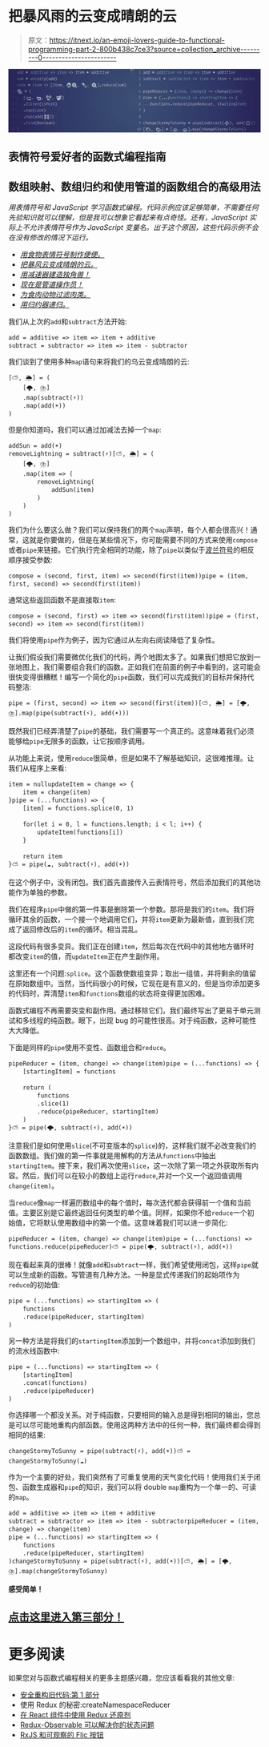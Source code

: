 # 把暴风雨的云变成晴朗的云

> 原文：<https://itnext.io/an-emoji-lovers-guide-to-functional-programming-part-2-800b438c7ce3?source=collection_archive---------0----------------------->

![](img/340a0bbf86d5ec4926929328322c8f60.png)

## 表情符号爱好者的函数式编程指南

## 数组映射、数组归约和使用管道的函数组合的高级用法

*用表情符号和 JavaScript 学习函数式编程。代码示例应该足够简单，不需要任何先验知识就可以理解，但是我可以想象它看起来有点奇怪。还有，JavaScript 实际上不允许表情符号作为 JavaScript 变量名。出于这个原因，这些代码示例不会在没有修改的情况下运行。*

*   [*用食物表情符号制作便便。*](https://medium.com/@Sawtaytoes/an-emoji-lovers-guide-to-functional-programming-part-1-241d8d4c9223)
*   [*把暴风云变成晴朗的云。*](https://medium.com/@Sawtaytoes/an-emoji-lovers-guide-to-functional-programming-part-2-800b438c7ce3)
*   [*用减速器建造独角兽！*](https://medium.com/@Sawtaytoes/an-emoji-lovers-guide-to-functional-programming-part-3-ef78e3156e)
*   [*现在是管道操作员！*](https://medium.com/@Sawtaytoes/an-emoji-lovers-guide-to-functional-programming-part-4-735c17ca4113)
*   [*为食肉动物过滤肉类。*](https://medium.com/@Sawtaytoes/an-emoji-lovers-guide-to-functional-programming-part-5-a6bc3324a839)
*   [*用归约器递归。*](https://medium.com/@Sawtaytoes/an-emoji-lovers-guide-to-functional-programming-part-6-5c1d441d36af)

我们从上次的`add`和`subtract`方法开始:

```
add = additive => item => item + additive
subtract = subtractor => item => item - subtractor
```

我们谈到了使用多种`map`语句来将我们的乌云变成晴朗的云:

```
[⛅, 🌦️] = (
    [🌩️, ⛈️️]
    .map(subtract(⚡))
    .map(add(☀️))
)
```

但是你知道吗，我们可以通过加减法去掉一个`map`:

```
addSun = add(☀️)
removeLightning = subtract(⚡)[⛅, 🌦️] = (
    [🌩️, ⛈️️]
    .map(item => (
        removeLightning(
            addSun(item)
        )
    )
)
```

我们为什么要这么做？我们可以保持我们的两个`map`声明，每个人都会很高兴！通常，这就是你要做的，但是在某些情况下，你可能需要不同的方式来使用`compose`或者`pipe`来链接。它们执行完全相同的功能，除了`pipe`以类似于[波兰符号](https://en.wikipedia.org/wiki/Polish_notation)的相反顺序接受参数:

```
compose = (second, first, item) => second(first(item))pipe = (item, first, second) => second(first(item))
```

通常这些返回函数不是直接取`item`:

```
compose = (second, first) => item => second(first(item))pipe = (first, second) => item => second(first(item))
```

我们将使用`pipe`作为例子，因为它通过从左向右阅读降低了复杂性。

让我们假设我们需要微优化我们的代码，两个地图太多了。如果我们想把它放到一张地图上，我们需要组合我们的函数。正如我们在前面的例子中看到的，这可能会很快变得很糟糕！编写一个简化的`pipe`函数，我们可以完成我们的目标并保持代码整洁:

```
pipe = (first, second) => item => second(first(item))[⛅, 🌦️] = [🌩️, ⛈️️].map(pipe(subtract(⚡), add(☀️)))
```

既然我们已经弄清楚了`pipe`的基础，我们需要写一个真正的。这意味着我们必须能够给`pipe`无限多的函数，让它按顺序调用。

从功能上来说，使用`reduce`很简单，但是如果不了解基础知识，这很难推理。让我们从程序上来看:

```
item = nullupdateItem = change => {
    item = change(item)
}pipe = (...functions) => {
    [item] = functions.splice(0, 1)

    for(let i = 0, l = functions.length; i < l; i++) {
        updateItem(functions[i])
    }

    return item
}⛅ = pipe(☁️, subtract(⚡), add(☀️))
```

在这个例子中，没有闭包。我们首先直接传入云表情符号，然后添加我们的其他功能作为单独的参数。

我们在程序`pipe`中做的第一件事是删除第一个参数。那将是我们的`item`。我们将循环其余的函数，一个接一个地调用它们，并将`item`更新为最新值，直到我们完成了返回修改后的`item`的循环。相当混乱。

这段代码有很多变异。我们正在创建`item`，然后每次在代码中的其他地方循环时都改变`item`的值，而`updateItem`正在产生副作用。

这里还有一个问题:`splice`。这个函数使数组变异；取出一组值，并将剩余的值留在原始数组中。当然，当代码很小的时候，它现在是有意义的，但是当你添加更多的代码时，弄清楚`item`和`functions`数组的状态将变得更加困难。

函数式编程不再需要突变和副作用。通过移除它们，我们最终写出了更易于单元测试和多线程的纯函数。眼下，出现 bug 的可能性很高。对于纯函数，这种可能性大大降低。

下面是同样的`pipe`使用不变性、函数组合和`reduce`。

```
pipeReducer = (item, change) => change(item)pipe = (...functions) => {
    [startingItem] = functions

    return (
        functions
        .slice(1)
        .reduce(pipeReducer, startingItem)
    )
}⛅ = pipe(🌩️, subtract(⚡), add(☀️))
```

注意我们是如何使用`slice`(不可变版本的`splice`)的，这样我们就不必改变我们的函数数组。我们做的第一件事就是用解构的方法从`functions`中抽出`startingItem`。接下来，我们再次使用`slice`，这一次除了第一项之外获取所有内容。然后，我们可以在较小的数组上运行`reduce`,并对一个又一个返回值调用`change(item)`。

当`reduce`像`map`一样遍历数组中的每个值时，每次迭代都会获得前一个值和当前值。主要区别是它最终返回任何类型的单个值。同样，如果你不给`reduce`一个初始值，它将默认使用数组中的第一个值。这意味着我们可以进一步简化:

```
pipeReducer = (item, change) => change(item)pipe = (...functions) => functions.reduce(pipeReducer)⛅ = pipe(🌩️, subtract(⚡), add(☀️))
```

现在看起来真的很棒！就像`add`和`subtract`一样，我们希望使用闭包，这样`pipe`就可以生成新的函数。写管道有几种方法。一种是显式传递我们的起始项作为`reduce`的初始值:

```
pipe = (...functions) => startingItem => (
    functions
    .reduce(pipeReducer, startingItem)
)
```

另一种方法是将我们的`startingItem`添加到一个数组中，并将`concat`添加到我们的流水线函数中:

```
pipe = (...functions) => startingItem => (
    [startingItem]
    .concat(functions)
    .reduce(pipeReducer)
)
```

你选择哪一个都没关系。对于纯函数，只要相同的输入总是得到相同的输出，您总是可以尽可能地重构内部函数。使用这两种方法中的任何一种，我们最终都会得到相同的结果:

```
changeStormyToSunny = pipe(subtract(⚡), add(☀️))⛅ = changeStormyToSunny(☁️)
```

作为一个主要的好处，我们突然有了可重复使用的天气变化代码！使用我们关于闭包、函数生成器和`pipe`的知识，我们可以将 double `map`重构为一个单一的、可读的`map`。

```
add = additive => item => item + additive
subtract = subtractor => item => item - subtractorpipeReducer = (item, change) => change(item)
pipe = (...functions) => startingItem => (
    functions
    .reduce(pipeReducer, startingItem)
)changeStormyToSunny = pipe(subtract(⚡), add(☀️))[⛅, 🌦️] = [🌩️, ⛈️️].map(changeStormyToSunny)
```

**感受简单！**

## [点击这里进入第三部分！](https://medium.com/@Sawtaytoes/an-emoji-lovers-guide-to-functional-programming-part-3-ef78e3156e)

# 更多阅读

如果您对与函数式编程相关的更多主题感兴趣，您应该看看我的其他文章:

*   [安全重构旧代码:第 1 部分](/how-to-safely-refactor-old-code-part-1-a1a853263fec)
*   使用 Redux 的秘密:createNamespaceReducer
*   [在 React 组件中使用 Redux 还原剂](https://medium.com/@Sawtaytoes/using-redux-reducers-in-react-components-4e92985dd9cb)
*   [Redux-Observable 可以解决你的状态问题](https://medium.com/@Sawtaytoes/redux-observable-can-solve-your-state-problems-15b23a9649d7)
*   [RxJS 和可观察的 Flic 按钮](https://medium.com/flicblog/flic-buttons-and-the-observable-customization-using-rxjs-2214bc53d407)